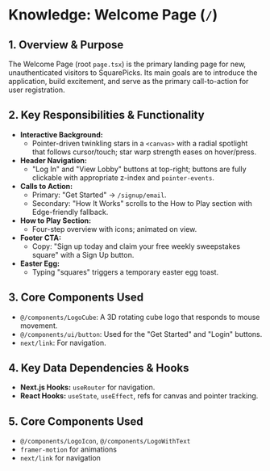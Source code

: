 # Knowledge: Welcome Page (`/`)

## 1. Overview & Purpose

The Welcome Page (root `page.tsx`) is the primary landing page for new, unauthenticated visitors to SquarePicks. Its main goals are to introduce the application, build excitement, and serve as the primary call-to-action for user registration.

## 2. Key Responsibilities & Functionality

-   **Interactive Background:**
    -   Pointer-driven twinkling stars in a `<canvas>` with a radial spotlight that follows cursor/touch; star warp strength eases on hover/press.
-   **Header Navigation:**
    -   "Log In" and "View Lobby" buttons at top-right; buttons are fully clickable with appropriate z-index and `pointer-events`.
-   **Calls to Action:**
    -   Primary: "Get Started" → `/signup/email`.
    -   Secondary: "How It Works" scrolls to the How to Play section with Edge-friendly fallback.
-   **How to Play Section:**
    -   Four-step overview with icons; animated on view.
-   **Footer CTA:**
    -   Copy: "Sign up today and claim your free weekly sweepstakes square" with a Sign Up button.
-   **Easter Egg:**
    -   Typing "squares" triggers a temporary easter egg toast.

## 3. Core Components Used

-   `@/components/LogoCube`: A 3D rotating cube logo that responds to mouse movement.
-   `@/components/ui/button`: Used for the "Get Started" and "Login" buttons.
-   `next/link`: For navigation.

## 4. Key Data Dependencies & Hooks

-   **Next.js Hooks:** `useRouter` for navigation.
-   **React Hooks:** `useState`, `useEffect`, refs for canvas and pointer tracking.

## 5. Core Components Used

- `@/components/LogoIcon`, `@/components/LogoWithText`
- `framer-motion` for animations
- `next/link` for navigation 
